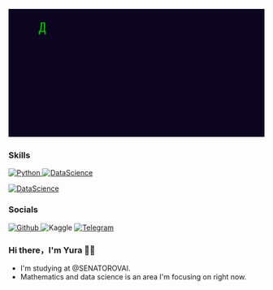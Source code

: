 <p align="center">
  <img alig src="https://github.com/e2-e4dd/e2-e4dd/blob/main/welcome.gif" />
</p>

### Skills

<p> <a href="https://www.python.org/" target="_blank"><img alt="Python" src="https://img.shields.io/badge/Python-%2312100E.svg?&style=for-the-badge&logo=Python&logoColor=white /> <source media="(prefers-color-scheme: light)" srcset="https://raw.githubusercontent.com/danielcranney/readme-generator/main/public/icons/socials/github.svg" /> </a>
<a href="https://en.wikipedia.org/wiki/Data_science#:~:text=Data%20science%20is%20multifaceted%20and,analyze%20actual%20phenomena%22%20with%20data." target="_blank"><img alt="DataScience" src="https://img.shields.io/badge/datascience-%2312100E.svg?&style=for-the-badge&logo=datastax&logoColor=white /> <source media="(prefers-color-scheme: light)" srcset="https://raw.githubusercontent.com/danielcranney/readme-generator/main/public/icons/socials/github.svg" /> </a>
</p>
<p align="left"> <a href="https://en.wikipedia.org/wiki/Data_science#:~:text=Data%20science%20is%20multifaceted%20and,analyze%20actual%20phenomena%22%20with%20data." target="_blank"><img alt="DataScience" src="https://img.shields.io/badge/datascience-%2312100E.svg?&style=for-the-badge&logo=datastax&logoColor=white /> <source media="(prefers-color-scheme: light)" srcset="https://raw.githubusercontent.com/danielcranney/readme-generator/main/public/icons/socials/github.svg" /> </picture> </a></p>

### Socials

<p> <a href="https://www.github.com/e2-e4dd" target="_blank"><img alt="Github" src="https://img.shields.io/badge/GitHub-%2312100E.svg?&style=for-the-badge&logo=Github&logoColor=white /> <source media="(prefers-color-scheme: light)" srcset="https://raw.githubusercontent.com/danielcranney/readme-generator/main/public/icons/socials/github.svg" /> </a> <a [href="https://www.github.com/e2-e4dd"](https://kaggle.com/yuraakh) target="_blank"><img alt="Kaggle" src="https://img.shields.io/badge/Kaggle-%2312100E.svg?&style=for-the-badge&logo=Kaggle&logoColor=white /> <source media="(prefers-color-scheme: light)" srcset="https://raw.githubusercontent.com/danielcranney/readme-generator/main/public/icons/socials/github.svg" /> </a>
<a href="https://t.me/YuraAkh" target="_blank"><img alt="Telegram" src="https://img.shields.io/badge/Telegram-%2312100E.svg?&style=for-the-badge&logo=Telegram&logoColor=white /> <source media="(prefers-color-scheme: light)" srcset="https://raw.githubusercontent.com/danielcranney/readme-generator/main/public/icons/socials/github.svg" /> </a>
</p>

### Hi there，I'm Yura 🙋‍♂️

- I'm studying at @SENATOROVAI.
- Mathematics and data science is an area I'm focusing on right now.

